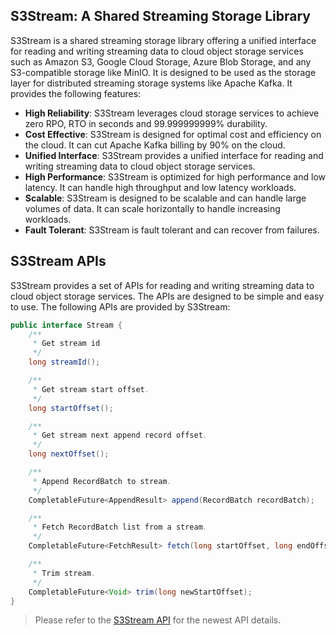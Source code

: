 ## S3Stream: A Shared Streaming Storage Library
S3Stream is a shared streaming storage library offering a unified interface for reading and writing streaming data to cloud object storage services such as Amazon S3, Google Cloud Storage, Azure Blob Storage, and any S3-compatible storage like MinIO. It is designed to be used as the storage layer for distributed streaming storage systems like Apache Kafka. It provides the following features:
* **High Reliability**: S3Stream leverages cloud storage services to achieve zero RPO, RTO in seconds and 99.999999999% durability.
* **Cost Effective**: S3Stream is designed for optimal cost and efficiency on the cloud. It can cut Apache Kafka billing by 90% on the cloud.
* **Unified Interface**: S3Stream provides a unified interface for reading and writing streaming data to cloud object storage services.
* **High Performance**: S3Stream is optimized for high performance and low latency. It can handle high throughput and low latency workloads.
* **Scalable**: S3Stream is designed to be scalable and can handle large volumes of data. It can scale horizontally to handle increasing workloads.
* **Fault Tolerant**: S3Stream is fault tolerant and can recover from failures.

## S3Stream APIs
S3Stream provides a set of APIs for reading and writing streaming data to cloud object storage services. The APIs are designed to be simple and easy to use. The following APIs are provided by S3Stream:
```java
public interface Stream {
    /**
     * Get stream id
     */
    long streamId();

    /**
     * Get stream start offset.
     */
    long startOffset();

    /**
     * Get stream next append record offset.
     */
    long nextOffset();

    /**
     * Append RecordBatch to stream.
     */
    CompletableFuture<AppendResult> append(RecordBatch recordBatch);

    /**
     * Fetch RecordBatch list from a stream. 
     */
    CompletableFuture<FetchResult> fetch(long startOffset, long endOffset, int maxBytesHint);

    /**
     * Trim stream.
     */
    CompletableFuture<Void> trim(long newStartOffset);
}
```
> Please refer to the [S3Stream API](src/main/java/com/automq/stream/api/Stream.java) for the newest API details.
